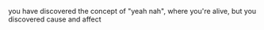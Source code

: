 you have discovered the concept of "yeah nah", where you're alive, but you discovered cause and affect
